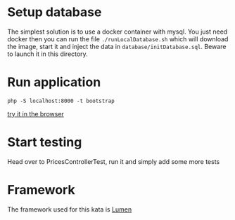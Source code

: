 # Setup database
The simplest solution is to use a docker container with mysql. You just need docker
then you can run the file `./runLocalDatabase.sh` which will download the image, start it and inject the data in `database/initDatabase.sql`.
Beware to launch it in this directory.

# Run application

    php -S localhost:8000 -t bootstrap
    
[try it in the browser](http://localhost:8000/prices/?type=1jour&age=10)

# Start testing

Head over to PricesControllerTest, run it and simply add some more tests

# Framework 
The framework used for this kata is [Lumen](https://lumen.laravel.com/docs/7.x)
